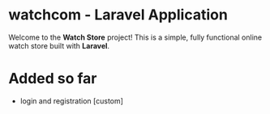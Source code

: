 # watchcom - Laravel Application

Welcome to the **Watch Store** project! This is a simple, fully functional online watch store built with **Laravel**.

# Added so far
- login and registration [custom]
